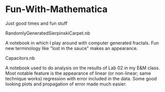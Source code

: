 # Fun-With-Mathematica
Just good times and fun stuff

RandomlyGeneratedSierpinskiCarpet.nb

A notebook in which I play around with computer generated fractals. Fun new
terminology like "lost in the sauce" makes an appearance.

Capacitors.nb

A notebook used to do analysis on the results of Lab 02 in my E&M class. Most notable feature is the appearance of linear (or non-linear; same technique works) regression with error included in the data. Some good looking plots and propagation of error made much easier.
